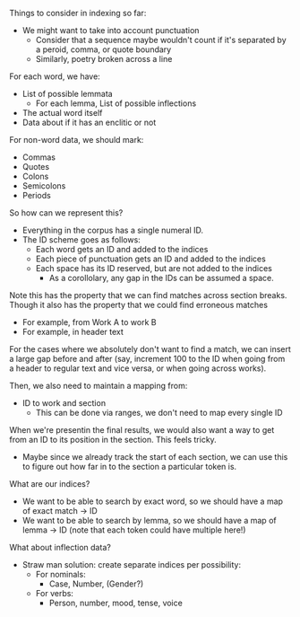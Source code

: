 Things to consider in indexing so far:

- We might want to take into account punctuation
  - Consider that a sequence maybe wouldn't count if it's separated by a peroid, comma, or quote boundary
  - Similarly, poetry broken across a line

For each word, we have:

- List of possible lemmata
  - For each lemma, List of possible inflections
- The actual word itself
- Data about if it has an enclitic or not

For non-word data, we should mark:

- Commas
- Quotes
- Colons
- Semicolons
- Periods

So how can we represent this?

- Everything in the corpus has a single numeral ID.
- The ID scheme goes as follows:
  - Each word gets an ID and added to the indices
  - Each piece of punctuation gets an ID and added to the indices
  - Each space has its ID reserved, but are not added to the indices
    - As a corollolary, any gap in the IDs can be assumed a space.

Note this has the property that we can find matches across section breaks.
Though it also has the property that we could find erroneous matches

- For example, from Work A to work B
- For example, in header text

For the cases where we absolutely don't want to find a match, we can insert
a large gap before and after (say, increment 100 to the ID when going from a header
to regular text and vice versa, or when going across works).

Then, we also need to maintain a mapping from:

- ID to work and section
  - This can be done via ranges, we don't need to map every single ID

When we're presentin the final results, we would also want a way to get from an ID
to its position in the section. This feels tricky.

- Maybe since we already track the start of each section, we can use this to figure out
  how far in to the section a particular token is.

What are our indices?

- We want to be able to search by exact word, so we should have a map of exact match -> ID
- We want to be able to search by lemma, so we should have a map of lemma -> ID (note that each token could have multiple here!)

What about inflection data?

- Straw man solution: create separate indices per possibility:
  - For nominals:
    - Case, Number, (Gender?)
  - For verbs:
    - Person, number, mood, tense, voice
